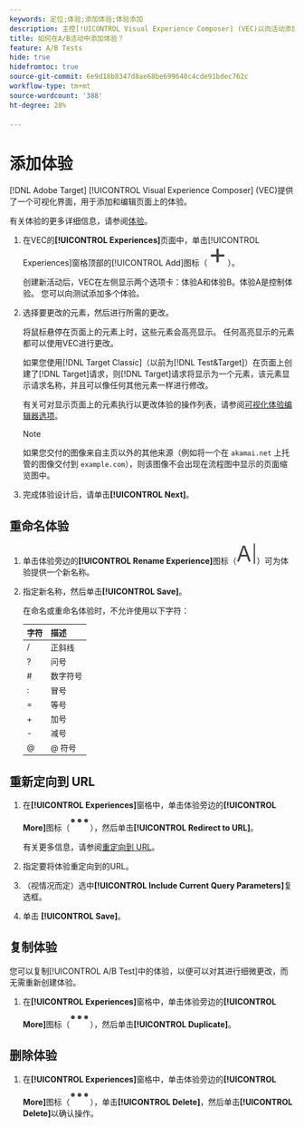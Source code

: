 ```yaml
---
keywords: 定位;体验;添加体验;体验添加
description: 主控[!UICONTROL Visual Experience Composer] (VEC)以向活动添加体验。
title: 如何在A/B活动中添加体验？
feature: A/B Tests
hide: true
hidefromtoc: true
source-git-commit: 6e9d18b8347d8ae68be699640c4cde91bdec762c
workflow-type: tm+mt
source-wordcount: '388'
ht-degree: 28%

---
```


# 添加体验

[!DNL Adobe Target] [!UICONTROL Visual Experience Composer] (VEC)提供了一个可视化界面，用于添加和编辑页面上的体验。

有关体验的更多详细信息，请参阅[体验](/help/main/c-experiences/experiences.md#concept_A2E10F6AFB3D4AEAB6951EE14688848D)。

1. 在VEC的&#x200B;**[!UICONTROL Experiences]**&#x200B;页面中，单击[!UICONTROL Experiences]窗格顶部的[!UICONTROL Add]图标（![添加图标](/help/main/assets/icons/Add.svg)）。

   创建新活动后，VEC在左侧显示两个选项卡：体验A和体验B。体验A是控制体验。 您可以向测试添加多个体验。

1. 选择要更改的元素，然后进行所需的更改。

   将鼠标悬停在页面上的元素上时，这些元素会高亮显示。 任何高亮显示的元素都可以使用VEC进行更改。

   如果您使用[!DNL Target Classic]（以前为[!DNL Test&Target]）在页面上创建了[!DNL Target]请求，则[!DNL Target]请求将显示为一个元素，该元素显示请求名称，并且可以像任何其他元素一样进行修改。

   有关可对显示页面上的元素执行以更改体验的操作列表，请参阅[可视化体验编辑器选项](/help/main/c-experiences/c-visual-experience-composer/viztarget-options.md)。

   >[!NOTE]
   >
   >如果您交付的图像来自主页以外的其他来源（例如将一个在 `akamai.net` 上托管的图像交付到 `example.com`），则该图像不会出现在流程图中显示的页面缩览图中。

1. 完成体验设计后，请单击&#x200B;**[!UICONTROL Next]**。

## 重命名体验

1. 单击体验旁边的&#x200B;**[!UICONTROL Rename Experience]**&#x200B;图标（![重命名图标](/help/main/assets/icons/Rename.svg)）可为体验提供一个新名称。

2. 指定新名称，然后单击&#x200B;**[!UICONTROL Save]**。

   在命名或重命名体验时，不允许使用以下字符：

   | 字符 | 描述 |
   |--- |--- |
   | / | 正斜线 |
   | ? | 问号 |
   | # | 数字符号 |
   | : | 冒号 |
   | = | 等号 |
   | + | 加号 |
   | - | 减号 |
   | @ | @ 符号 |

## 重新定向到 URL

1. 在&#x200B;**[!UICONTROL Experiences]**&#x200B;窗格中，单击体验旁边的&#x200B;**[!UICONTROL More]**&#x200B;图标（![更多图标](/help/main/assets/icons/MoreSmall.svg)），然后单击&#x200B;**[!UICONTROL Redirect to URL]**。

   有关更多信息，请参阅[重定向到 URL](/help/main/c-experiences/c-visual-experience-composer/redirect-offer.md)。

1. 指定要将体验重定向到的URL。

1. （视情况而定）选中&#x200B;**[!UICONTROL Include Current Query Parameters]**&#x200B;复选框。

1. 单击 **[!UICONTROL Save]**。

## 复制体验

您可以复制[!UICONTROL A/B Test]中的体验，以便可以对其进行细微更改，而无需重新创建体验。

1. 在&#x200B;**[!UICONTROL Experiences]**&#x200B;窗格中，单击体验旁边的&#x200B;**[!UICONTROL More]**&#x200B;图标（![更多图标](/help/main/assets/icons/MoreSmall.svg)），然后单击&#x200B;**[!UICONTROL Duplicate]**。

## 删除体验

1. 在&#x200B;**[!UICONTROL Experiences]**&#x200B;窗格中，单击体验旁边的&#x200B;**[!UICONTROL More]**&#x200B;图标（![更多图标](/help/main/assets/icons/MoreSmall.svg)），单击&#x200B;**[!UICONTROL Delete]**，然后单击&#x200B;**[!UICONTROL Delete]**&#x200B;以确认操作。